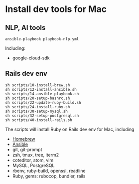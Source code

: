 # Install dev tools for Mac

## NLP, AI tools

    ansible-playbook playbook-nlp.yml

Including:

- google-cloud-sdk

## Rails dev env

~~~
sh scripts/10-install-brew.sh
sh scripts/12-install-ansible.sh
sh scripts/14-ansible-playbook.sh
sh scripts/20-setup-bashrc.sh
sh scripts/22-update-ruby-build.sh
sh scripts/24-install-ruby.sh
sh scripts/30-setup-mysql.sh
sh scripts/32-setup-postgresql.sh
sh scripts/40-install-rails.sh
~~~

The scripts will install Ruby on Rails dev env for Mac, including
- [Homebrew](https://brew.sh/)
- [Ansible](https://www.ansible.com/)
- git, git-prompt
- zsh, tmux, tree, iterm2
- coteditor, atom, vim
- MySQL, PostgreSQL
- rbenv, ruby-build, openssl, readline
- Ruby, gems: rubocop, bundler, rails
